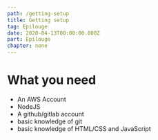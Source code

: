 ```yaml
---
path: /getting-setup
title: Getting setup
tag: Epilouge
date: 2020-04-13T00:00:00.000Z
part: Epilouge
chapter: none
---
```


# What you need

- An AWS Account
- NodeJS
- A github/gitlab account
- basic knowledge of git
- basic knowledge of HTML/CSS and JavaScript
